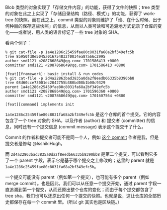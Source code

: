 Blob 类型的对象实现了「存储文件内容」的功能，获得了文件的快照；tree 类型的对象在此之上实现了「存储目录结构（路径、模式）」的功能，获得了 work-tree 的快照。而在此之上，commit 类型的对象则维护了「谁、在什么时候、出于何种目的保存这些快照」的信息，从而以人类可读和可追溯地方式记录了仓库的变化——或者说，用人类的语言标记了一些 tree 对象的 SHA。

看两个例子：

<!-- termynal: {"prompt_literal_start": ["%"], title: "", buttons: macos} -->
```
% git cat-file -p 1a4e1286c25459fae80c8031fa68a2bf349efc5b
tree 8b950fd0e5045a016754832f0034ea87a66c2995
author smd1121 <2087868649@qq.com> 1701586413 +0800
committer smd1121 <2087868649@qq.com> 1701586413 +0800

[feat][framework]: basic install & run codes
% git cat-file -p 2d4a22863bad3835a0da2f8eedb66335b8390bb8
tree 08d60cce73001ec2042755b380bd08b1b08c9329
parent 1a4e1286c25459fae80c8031fa68a2bf349efc5b
author smd1121 <2087868649@qq.com> 1701596360 +0800
committer smd1121 <2087868649@qq.com> 1701607564 +0800

[feat][command] implements init
```

`1a4e1286c25459fae80c8031fa68a2bf349efc5b` 是这个仓库的首个提交。它的内容包含了一个 tree 对象的 SHA，以及作者 (author) 和 提交者 (committer) 的信息，同时还有一个提交信息 (commit message) 表示这个提交干了什么。

Commit 的作者和提交者可能不是同一个人，例如 [这个 commit](https://github.com/IsshikiHugh/zju-cs-asio/commit/34e0e297a4c421d22b644d7fbe0757da9a658593) 作者是我，但是提交者是修勾 @IsshikiHugh。

而 `2d4a22863bad3835a0da2f8eedb66335b8390bb8` 是第二个提交，可以看到它多了一个 parent 字段，表示它是基于哪个提交之上修改的；这里的 parent 就是 `1a4e1286c25459fae80c8031fa68a2bf349efc5b`。

一个提交可能没有 parent（例如第一个提交），也可能有多个 parent（例如 merge commit）。也是因此，我们可以从任意一个提交开始，通过 parent 字段一直追溯到第一个提交，从而还原出整个仓库的变化；而由于每个提交都包含了 tree sha，我们也可以还原出任何一个提交的快照。也就是说，这让仓库的全部历史都保存在每一个 commit 里。（所以 git 其实也是区块链。）
